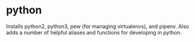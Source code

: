 python
======

Installs python2, python3, pew (for managing virtualenvs), and pipenv. Also adds a number of helpful aliases and functions for developing in python.
